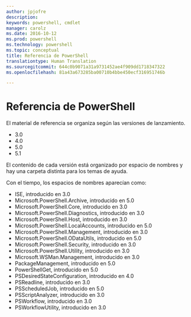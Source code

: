 ```yaml
---
author: jpjofre
description: 
keywords: powershell, cmdlet
manager: carolz
ms.date: 2016-10-12
ms.prod: powershell
ms.technology: powershell
ms.topic: conceptual
title: Referencia de PowerShell
translationtype: Human Translation
ms.sourcegitcommit: 644c0b9071a31a9731452ae4f909dd1718347322
ms.openlocfilehash: 81a43a673285ba00710b4bbe450ecf316951746b

---
```


#  <a name="powershell-reference"></a>Referencia de PowerShell

El material de referencia se organiza según las versiones de lanzamiento.

- 3.0
- 4.0
- 5.0
- 5.1

El contenido de cada versión está organizado por espacio de nombres y hay una carpeta distinta para los temas de ayuda.

Con el tiempo, los espacios de nombres aparecían como:

- ISE, introducido en 3.0
- Microsoft.PowerShell.Archive, introducido en 5.0
- Microsoft.PowerShell.Core, introducido en 3.0
- Microsoft.PowerShell.Diagnostics, introducido en 3.0
- Microsoft.PowerShell.Host, introducido en 3.0
- Microsoft.PowerShell.LocalAccounts, introducido en 5.0
- Microsoft.PowerShell.Management, introducido en 3.0
- Microsoft.PowerShell.ODataUtils, introducido en 5.0
- Microsoft.PowerShell.Security, introducido en 3.0
- Microsoft.PowerShell.Utility, introducido en 3.0
- Microsoft.WSMan.Management, introducido en 3.0
- PackageManagement, introducido en 5.0
- PowerShellGet, introducido en 5.0
- PSDesiredStateConfiguration, introducido en 4.0
- PSReadline, introducido en 3.0
- PSScheduledJob, introducido en 5.0
- PSScriptAnalyzer, introducido en 3.0
- PSWorkflow, introducido en 3.0
- PSWorkflowUtility, introducido en 3.0




<!--HONumber=Oct16_HO2-->


